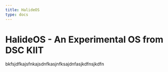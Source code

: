 ```yaml
---
title: HalideOS
type: docs
---
```


#  HalideOS - An Experimental OS from DSC KIIT

bkfsjdfkajsfnkajsdnfkasjnfksajdnfasjkdfnsjkdfn
